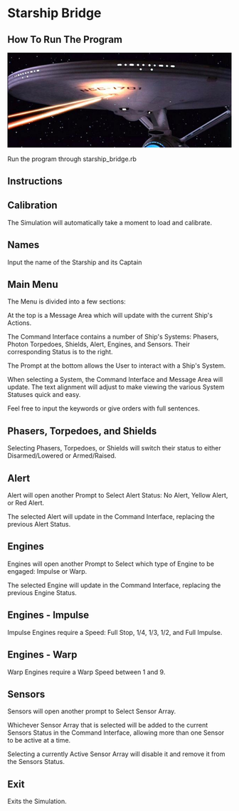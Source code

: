 # Starship Bridge

## How To Run The Program

<img src="./images/phaser.jpeg">

Run the program through starship_bridge.rb

## Instructions
## Calibration

The Simulation will automatically take a moment to load and calibrate.

## Names

Input the name of the Starship and its Captain

## Main Menu

The Menu is divided into a few sections:

At the top is a Message Area which will update with the current Ship's Actions.

The Command Interface contains a number of Ship's Systems: Phasers, Photon Torpedoes, Shields, Alert, Engines, and Sensors. Their corresponding Status is to the right.

The Prompt at the bottom allows the User to interact with a Ship's System.

When selecting a System, the Command Interface and Message Area will update. The text alignment will adjust to make viewing the various System Statuses quick and easy.

Feel free to input the keywords or give orders with full sentences.

## Phasers, Torpedoes, and Shields

Selecting Phasers, Torpedoes, or Shields will switch their status to either Disarmed/Lowered or Armed/Raised.

## Alert

Alert will open another Prompt to Select Alert Status: No Alert, Yellow Alert, or Red Alert.

The selected Alert will update in the Command Interface, replacing the previous Alert Status.

## Engines

Engines will open another Prompt to Select which type of Engine to be engaged: Impulse or Warp.

The selected Engine will update in the Command Interface, replacing the previous Engine Status.

## Engines - Impulse

Impulse Engines require a Speed: Full Stop, 1/4, 1/3, 1/2, and Full Impulse.

## Engines - Warp

Warp Engines require a Warp Speed between 1 and 9.

## Sensors

Sensors will open another prompt to Select Sensor Array.

Whichever Sensor Array that is selected will be added to the current Sensors Status in the Command Interface, allowing more than one Sensor to be active at a time.

Selecting a currently Active Sensor Array will disable it and remove it from the Sensors Status.

## Exit

Exits the Simulation.
